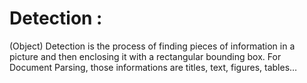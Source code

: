 
# Detection : 
(Object) Detection is the process of finding pieces of information in a picture and then enclosing it with a rectangular bounding box. For Document Parsing, those informations are titles, text, figures, tables…